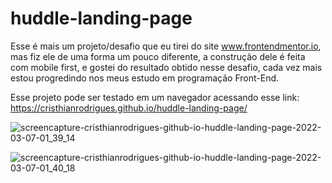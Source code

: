 # huddle-landing-page

Esse é mais um projeto/desafio que eu tirei do site www.frontendmentor.io, mas fiz ele de uma forma um pouco diferente, a construção dele é feita com mobile first, e gostei do resultado obtido nesse desafio, cada vez mais estou progredindo nos meus estudo em programação Front-End.

Esse projeto pode ser testado em um navegador acessando esse link: https://cristhianrodrigues.github.io/huddle-landing-page/


![screencapture-cristhianrodrigues-github-io-huddle-landing-page-2022-03-07-01_39_14](https://user-images.githubusercontent.com/49444405/156969350-1ebdb76f-0f4a-4d75-811d-ba230c11411d.png)

![screencapture-cristhianrodrigues-github-io-huddle-landing-page-2022-03-07-01_40_18](https://user-images.githubusercontent.com/49444405/156969351-05ed7d23-7190-4e49-b66e-eca81dfb79ba.png)

